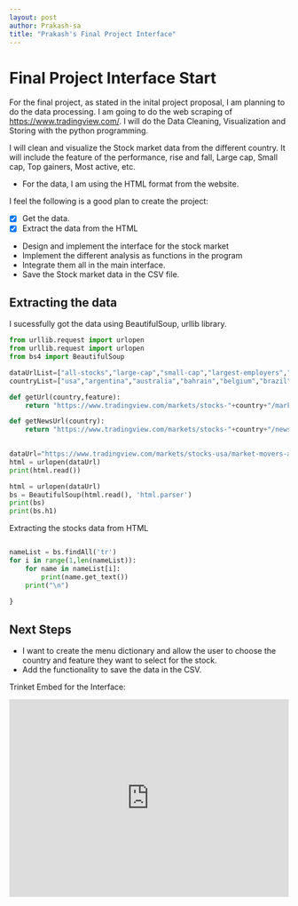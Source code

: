 ```yaml
---
layout: post
author: Prakash-sa
title: "Prakash's Final Project Interface"
---
```


# Final Project Interface Start

For the final project, as stated in the inital project proposal, I am planning to do the data processing. I am going to do the web scraping of https://www.tradingview.com/. 
I will do the Data Cleaning, Visualization and Storing with the python programming.

I will clean and visualize the Stock market data from the different country. It will include the feature of the performance, rise and fall, Large cap, Small cap, Top gainers, Most active, etc.

- For the data, I am using the HTML format from the website.

I feel the following is a good plan to create the project:

- [x] Get the data.
- [x] Extract the data from the HTML
- Design and implement the interface for the stock market
- Implement the different analysis as functions in the program
- Integrate them all in the main interface.
- Save the Stock market data in the CSV file.

## Extracting the data

I sucessfully got the data using BeautifulSoup, urllib library.

```python
from urllib.request import urlopen
from urllib.request import urlopen
from bs4 import BeautifulSoup

dataUrlList=["all-stocks","large-cap","small-cap","largest-employers","high-dividend","highest-net-income","highest-cash","gainers","losers","active","pre-market-gainers","pre-market-losers","active-pre-market-stocks","pre-market-gappers","after-hours-gainers","after-hours-losers","active-after-hours-stocks","unusual-volume","most-volatile","high-beta","best-performing","highest-revenue","most-expensive","penny-stocks","pink-sheet-stocks","overbought","oversold","ath","atl","52wk-high","52wk-low"]
countryList=["usa","argentina","australia","bahrain","belgium","brazil","canada","chile","china","colombia","denmark","egypt","estonia","finland","france","germany","greece","hong-kong","hungary","iceland","india","indonesia","israel","italy","japan","latvia","lithuania","luxembourg","malaysia","mexico","netherlands","new-zealand","nigeria","norway","peru","philippines","poland","portugal","qatar","romania","russia","ksa","serbia","singapore","slovakia","south-africa","korea","spain","sweden","switzerland","taiwan","thailand","turkey","uae","united-kingdom","venezuela","vietnam"]

def getUrl(country,feature):
    return "https://www.tradingview.com/markets/stocks-"+country+"/market-movers-"+feature+"/"

def getNewsUrl(country):
    return "https://www.tradingview.com/markets/stocks-"+country+"/news/"

    
dataUrl="https://www.tradingview.com/markets/stocks-usa/market-movers-all-stocks/"
html = urlopen(dataUrl)
print(html.read())

html = urlopen(dataUrl)
bs = BeautifulSoup(html.read(), 'html.parser')
print(bs)
print(bs.h1)
```

Extracting the stocks data from HTML

```python

nameList = bs.findAll('tr')
for i in range(1,len(nameList)):
    for name in nameList[i]:
        print(name.get_text())
    print("\n")
   
}
```

## Next Steps
- I want to create the menu dictionary and allow the user to choose the country and feature they want to select for the stock. 
- Add the functionality to save the data in the CSV.


Trinket Embed for the Interface:

<iframe src="https://trinket.io/embed/python3/54256b5176" width="100%" height="356" frameborder="0" marginwidth="0" marginheight="0" allowfullscreen></iframe>
